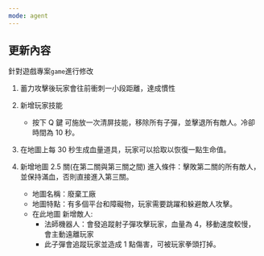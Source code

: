 ```yaml
---
mode: agent
---
```


## 更新內容

針對遊戲專案`game`進行修改

1. 蓄力攻擊後玩家會往前衝刺一小段距離，達成慣性

2. 新增玩家技能

   - 按下 Q 鍵 可施放一次清屏技能，移除所有子彈，並擊退所有敵人。冷卻時間為 10 秒。

3. 在地圖上每 30 秒生成血量道具，玩家可以拾取以恢復一點生命值。

4. 新增地圖 2.5 關(在第二關與第三關之間)
   進入條件：擊敗第二關的所有敵人，並保持滿血，否則直接進入第三關。
   - 地圖名稱：廢棄工廠
   - 地圖特點：有多個平台和障礙物，玩家需要跳躍和躲避敵人攻擊。
   - 在此地圖 新增敵人:
     - 法師機器人：會發追蹤射子彈攻擊玩家，血量為 4，移動速度較慢，會主動遠離玩家
     - 此子彈會追蹤玩家並造成 1 點傷害，可被玩家拳頭打掉。
